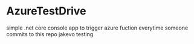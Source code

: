 # AzureTestDrive
simple .net core console app to trigger azure fuction everytime someone commits to this repo
jakevo
testing 
